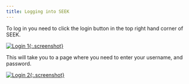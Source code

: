 ```yaml
---
title: Logging into SEEK
---
```



To log in you need to click the login button in the top right hand corner of SEEK.

[![Login 1](/images/user-guide/login_1.png){:.screenshot}](/images/user-guide/login_1.png)

This will take you to a page where you need to enter your username, and password.

[![Login 2](/images/user-guide/login_2.png){:.screenshot}](/images/user-guide/login_2.png)